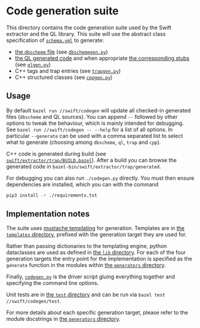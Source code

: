 # Code generation suite

This directory contains the code generation suite used by the Swift extractor and the QL library. This suite will use
the abstract class specification of [`schema.yml`](schema.yml) to generate:

* [the `dbscheme` file](../ql/lib/swift.dbscheme) (see [`dbschemegen.py`](generators/dbschemegen.py))
* [the QL generated code](../ql/lib/codeql/swift/generated) and when
  appropriate [the corresponding stubs](../ql/lib/codeql/swift/elements) (see [`qlgen.py`](generators/qlgen.py))
* C++ tags and trap entries (see [`trapgen.py`](generators/trapgen.py))
* C++ structured classes (see [`cppgen.py`](generators/cppgen.py))

## Usage

By default `bazel run //swift/codegen` will update all checked-in generated files (`dbscheme` and QL sources). You can
append `--` followed by other options to tweak the behaviour, which is mainly intended for debugging.
See `bazel run //swift/codegen -- --help` for a list of all options. In particular `--generate` can be used with a comma
separated list to select what to generate (choosing among `dbscheme`, `ql`, `trap` and `cpp`).

C++ code is generated during build (see [`swift/extractor/trap/BUILD.bazel`](../extractor/trap/BUILD.bazel)). After a
build you can browse the generated code in `bazel-bin/swift/extractor/trap/generated`.

For debugging you can also run `./codegen.py` directly. You must then ensure dependencies are installed, which you can
with the command

```bash
pip3 install -r ./requirements.txt
```

## Implementation notes

The suite uses [mustache templating](https://mustache.github.io/) for generation. Templates are
in [the `templates` directory](templates), prefixed with the generation target they are used for.

Rather than passing dictionaries to the templating engine, python dataclasses are used as defined
in [the `lib` directory](lib). For each of the four generation targets the entry point for the implementation is
specified as the `generate` function in the modules within [the `generators` directory](generators).

Finally, [`codegen.py`](codegen.py) is the driver script gluing everything together and specifying the command line
options.

Unit tests are in [the `test` directory](test) and can be run via `bazel test //swift/codegen/test`.

For more details about each specific generation target, please refer to the module docstrings
in [the `generators` directory](generators).
